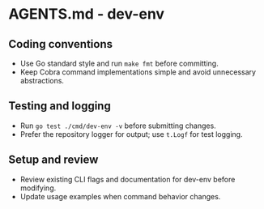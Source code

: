 # AGENTS.md - dev-env

## Coding conventions
- Use Go standard style and run `make fmt` before committing.
- Keep Cobra command implementations simple and avoid unnecessary abstractions.

## Testing and logging
- Run `go test ./cmd/dev-env -v` before submitting changes.
- Prefer the repository logger for output; use `t.Logf` for test logging.

## Setup and review
- Review existing CLI flags and documentation for dev-env before modifying.
- Update usage examples when command behavior changes.
